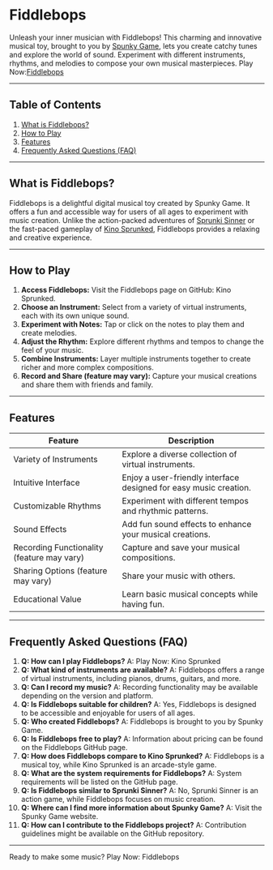 # Fiddlebops

Unleash your inner musician with Fiddlebops! This charming and innovative musical toy, brought to you by [Spunky Game](https://spunky.games), lets you create catchy tunes and explore the world of sound. Experiment with different instruments, rhythms, and melodies to compose your own musical masterpieces. Play Now:[Fiddlebops](https://github.com/spunkygames/fiddlebops)

---

## Table of Contents

1. [What is Fiddlebops?](#what-is-fiddlebops)
2. [How to Play](#how-to-play)
3. [Features](#features)
4. [Frequently Asked Questions (FAQ)](#faq)

---

## What is Fiddlebops? <a name="what-is-fiddlebops"></a>

Fiddlebops is a delightful digital musical toy created by Spunky Game.  It offers a fun and accessible way for users of all ages to experiment with music creation. Unlike the action-packed adventures of [Sprunki Sinner](https://spunky.games/sprunki-sinner) or the fast-paced gameplay of [Kino Sprunked](https://spunky.games/kino-sprunked), Fiddlebops provides a relaxing and creative experience.


---

## How to Play <a name="how-to-play"></a>

1. **Access Fiddlebops:** Visit the Fiddlebops page on GitHub: Kino Sprunked.
2. **Choose an Instrument:** Select from a variety of virtual instruments, each with its own unique sound.
3. **Experiment with Notes:** Tap or click on the notes to play them and create melodies.
4. **Adjust the Rhythm:** Explore different rhythms and tempos to change the feel of your music.
5. **Combine Instruments:** Layer multiple instruments together to create richer and more complex compositions.
6. **Record and Share (feature may vary):** Capture your musical creations and share them with friends and family.


---

## Features <a name="features"></a>

| Feature | Description |
|---|---|
| Variety of Instruments | Explore a diverse collection of virtual instruments. |
| Intuitive Interface | Enjoy a user-friendly interface designed for easy music creation. |
| Customizable Rhythms |  Experiment with different tempos and rhythmic patterns. |
| Sound Effects | Add fun sound effects to enhance your musical creations. |
| Recording Functionality (feature may vary) | Capture and save your musical compositions. |
| Sharing Options (feature may vary) | Share your music with others. |
| Educational Value |  Learn basic musical concepts while having fun. |


---

## Frequently Asked Questions (FAQ) <a name="faq"></a>

1. **Q: How can I play Fiddlebops?** A: Play Now: Kino Sprunked
2. **Q: What kind of instruments are available?** A: Fiddlebops offers a range of virtual instruments, including pianos, drums, guitars, and more.
3. **Q: Can I record my music?** A: Recording functionality may be available depending on the version and platform.
4. **Q: Is Fiddlebops suitable for children?** A: Yes, Fiddlebops is designed to be accessible and enjoyable for users of all ages.
5. **Q: Who created Fiddlebops?** A: Fiddlebops is brought to you by Spunky Game.
6. **Q: Is Fiddlebops free to play?** A: Information about pricing can be found on the Fiddlebops GitHub page.
7. **Q:  How does Fiddlebops compare to Kino Sprunked?** A:  Fiddlebops is a musical toy, while Kino Sprunked is an arcade-style game.
8. **Q:  What are the system requirements for Fiddlebops?** A: System requirements will be listed on the GitHub page.
9. **Q: Is Fiddlebops similar to Sprunki Sinner?** A: No, Sprunki Sinner is an action game, while Fiddlebops focuses on music creation.
10. **Q: Where can I find more information about Spunky Game?** A: Visit the Spunky Game website.
11. **Q: How can I contribute to the Fiddlebops project?** A: Contribution guidelines might be available on the GitHub repository.


---


Ready to make some music? Play Now: Fiddlebops
